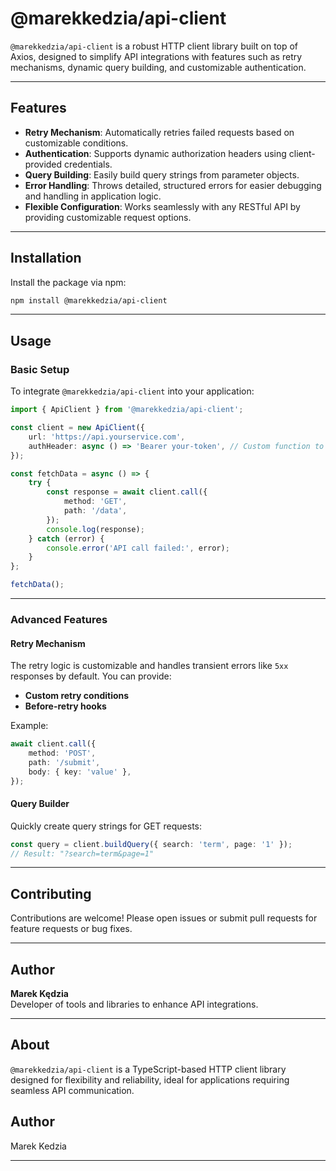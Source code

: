 # @marekkedzia/api-client

`@marekkedzia/api-client` is a robust HTTP client library built on top of Axios, designed to simplify API integrations with features such as retry mechanisms, dynamic query building, and customizable authentication.

---

## Features

- **Retry Mechanism**: Automatically retries failed requests based on customizable conditions.
- **Authentication**: Supports dynamic authorization headers using client-provided credentials.
- **Query Building**: Easily build query strings from parameter objects.
- **Error Handling**: Throws detailed, structured errors for easier debugging and handling in application logic.
- **Flexible Configuration**: Works seamlessly with any RESTful API by providing customizable request options.

---

## Installation

Install the package via npm:

```bash
npm install @marekkedzia/api-client
```

---

## Usage

### Basic Setup

To integrate `@marekkedzia/api-client` into your application:

```typescript
import { ApiClient } from '@marekkedzia/api-client';

const client = new ApiClient({
    url: 'https://api.yourservice.com',
    authHeader: async () => 'Bearer your-token', // Custom function to fetch authorization headers
});

const fetchData = async () => {
    try {
        const response = await client.call({
            method: 'GET',
            path: '/data',
        });
        console.log(response);
    } catch (error) {
        console.error('API call failed:', error);
    }
};

fetchData();
```

---

### Advanced Features

#### Retry Mechanism
The retry logic is customizable and handles transient errors like `5xx` responses by default. You can provide:
- **Custom retry conditions**
- **Before-retry hooks**

Example:
```typescript
await client.call({
    method: 'POST',
    path: '/submit',
    body: { key: 'value' },
});
```

#### Query Builder
Quickly create query strings for GET requests:
```typescript
const query = client.buildQuery({ search: 'term', page: '1' });
// Result: "?search=term&page=1"
```

---

## Contributing

Contributions are welcome! Please open issues or submit pull requests for feature requests or bug fixes.

---

## Author

**Marek Kędzia**  
Developer of tools and libraries to enhance API integrations.

---

## About

`@marekkedzia/api-client` is a TypeScript-based HTTP client library designed for flexibility and reliability, ideal for applications requiring seamless API communication.


## Author

Marek Kedzia

---
